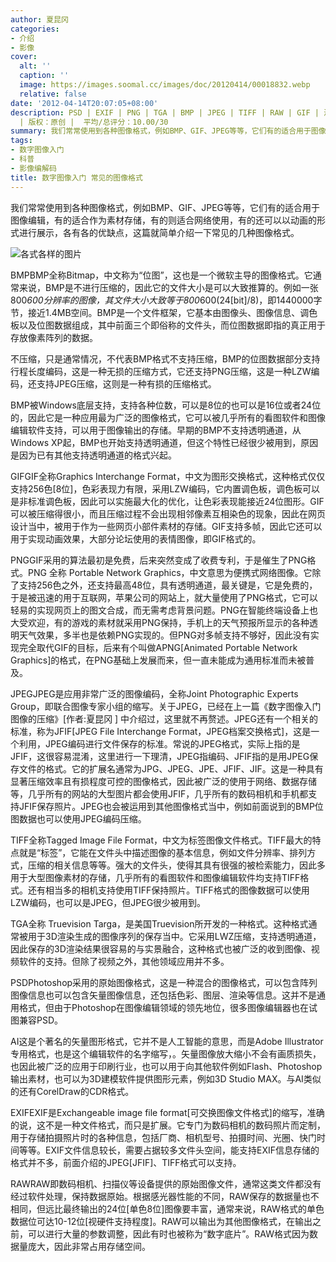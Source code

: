 ```yaml
---
author: 夏昆冈
categories:
- 介绍
- 影像
cover:
  alt: ''
  caption: ''
  image: https://images.soomal.cc/images/doc/20120414/00018832.webp
  relative: false
date: '2012-04-14T20:07:05+08:00'
description: PSD | EXIF | PNG | TGA | BMP | JPEG | TIFF | RAW | GIF | 源自：www.soomal.com
  | 版权：原创 |  平均/总评分：10.00/30
summary: 我们常常使用到各种图像格式，例如BMP、GIF、JPEG等等，它们有的适合用于图像编辑，有的适合作为素材存储，有的则适合网络使用，有的还可以以动画的形式进行展示，各有各的优缺点，这篇就简单介绍一下常见的几种图像格式。
tags:
- 数字图像入门
- 科普
- 影像编解码
title: 数字图像入门 常见的图像格式
---
```


我们常常使用到各种图像格式，例如BMP、GIF、JPEG等等，它们有的适合用于图像编辑，有的适合作为素材存储，有的则适合网络使用，有的还可以以动画的形式进行展示，各有各的优缺点，这篇就简单介绍一下常见的几种图像格式。

![各式各样的图片](https://images.soomal.cc/images/doc/20120414/00018832.webp)




BMPBMP全称Bitmap，中文称为“位图”，这也是一个微软主导的图像格式。它通常来说，BMP是不进行压缩的，因此它的文件大小是可以大致推算的。例如一张800*600分辨率的图像，其文件大小大致等于800*600(24[bit]/8)，即1440000字节，接近1.4MB空间。BMP是一个文件框架，它基本由图像头、图像信息、调色板以及位图数据组成，其中前面三个即俗称的文件头，而位图数据即指的真正用于存放像素阵列的数据。

不压缩，只是通常情况，不代表BMP格式不支持压缩，BMP的位图数据部分支持行程长度编码，这是一种无损的压缩方式，它还支持PNG压缩，这是一种LZW编码，还支持JPEG压缩，这则是一种有损的压缩格式。

BMP被Windows底层支持，支持各种位数，可以是8位的也可以是16位或者24位的，因此它是一种应用最为广泛的图像格式，它可以被几乎所有的看图软件和图像编辑软件支持，可以用于图像输出的存储。早期的BMP不支持透明通道，从Windows XP起，BMP也开始支持透明通道，但这个特性已经很少被用到，原因是因为已有其他支持透明通道的格式兴起。

GIFGIF全称Graphics Interchange Format，中文为图形交换格式，这种格式仅仅支持256色[8位]，色彩表现力有限，采用LZW编码，它内置调色板，调色板可以是非标准调色板，因此可以实施最大化的优化，让色彩表现能接近24位图形。GIF可以被压缩得很小，而且压缩过程不会出现相邻像素互相染色的现象，因此在网页设计当中，被用于作为一些网页小部件素材的存储。GIF支持多帧，因此它还可以用于实现动画效果，大部分论坛使用的表情图像，即GIF格式的。

PNGGIF采用的算法最初是免费，后来突然变成了收费专利，于是催生了PNG格式。PNG 全称 Portable Network Graphics，中文意思为便携式网络图像。它除了支持256色之外，还支持最高48位，具有透明通道，最关键是，它是免费的，于是被迅速的用于互联网，苹果公司的网站上，就大量使用了PNG格式，它可以轻易的实现网页上的图文合成，而无需考虑背景问题。PNG在智能终端设备上也大受欢迎，有的游戏的素材就采用PNG保持，手机上的天气预报所显示的各种透明天气效果，多半也是依赖PNG实现的。但PNG对多帧支持不够好，因此没有实现完全取代GIF的目标，后来有个叫做APNG[Animated Portable Network Graphics]的格式，在PNG基础上发展而来，但一直未能成为通用标准而未被普及。

JPEGJPEG是应用非常广泛的图像编码，全称Joint Photographic Experts Group，即联合图像专家小组的缩写。关于JPEG，已经在上一篇《数字图像入门 图像的压缩》[作者:夏昆冈 ]
中介绍过，这里就不再赘述。JPEG还有一个相关的标准，称为JFIF[JPEG File Interchange Format，JPEG档案交换格式]，这是一个利用，JPEG编码进行文件保存的标准。常说的JPEG格式，实际上指的是JFIF，这很容易混淆，这里进行一下理清，JPEG指编码、JFIF指的是用JPEG保存文件的格式。它的扩展名通常为JPG、JPEG、JPE、JFIF、JIF。这是一种具有显著压缩效率且有损程度可控的图像格式，因此被广泛的使用于网络、数据存储等，几乎所有的网站的大型图片都会使用JFIF，几乎所有的数码相机和手机都支持JFIF保存照片。JPEG也会被运用到其他图像格式当中，例如前面说到的BMP位图数据也可以使用JPEG编码压缩。

TIFF全称Tagged Image File Format，中文为标签图像文件格式。TIFF最大的特点就是“标签”，它能在文件头中描述图像的基本信息，例如文件分辨率、排列方式，压缩的相关信息等等。强大的文件头，使得其具有很强的被检索能力，因此多用于大型图像素材的存储，几乎所有的看图软件和图像编辑软件均支持TIFF格式。还有相当多的相机支持使用TIFF保持照片。TIFF格式的图像数据可以使用LZW编码，也可以是JPEG，但JPEG很少被用到。

TGA全称 Truevision Targa，是美国Truevision所开发的一种格式。这种格式通常被用于3D渲染生成的图像序列的保存当中。它采用LWZ压缩，支持透明通道，因此保存的3D渲染结果很容易的与实景融合，这种格式也被广泛的收到图像、视频软件的支持。但除了视频之外，其他领域应用并不多。

PSDPhotoshop采用的原始图像格式，这是一种混合的图像格式，可以包含阵列图像信息也可以包含矢量图像信息，还包括色彩、图层、渲染等信息。这并不是通用格式，但由于Photoshop在图像编辑领域的领先地位，很多图像编辑器也在试图兼容PSD。

AI这是个著名的矢量图形格式，它并不是人工智能的意思，而是Adobe Illustrator专用格式，也是这个编辑软件的名字缩写，。矢量图像放大缩小不会有画质损失，也因此被广泛的应用于印刷行业，也可以用于向其他软件例如Flash、Photoshop 输出素材，也可以为3D建模软件提供图形元素，例如3D Studio MAX。与AI类似的还有CorelDraw的CDR格式。

EXIFEXIF是Exchangeable image file format[可交换图像文件格式]的缩写，准确的说，这不是一种文件格式，而只是扩展。它专门为数码相机的数码照片而定制，用于存储拍摄照片时的各种信息，包括厂商、相机型号、拍摄时间、光圈、快门时间等等。EXIF文件信息较长，需要占据较多文件头空间，能支持EXIF信息存储的格式并不多，前面介绍的JPEG[JFIF]、TIFF格式可以支持。

RAWRAW即数码相机、扫描仪等设备提供的原始图像文件，通常这类文件都没有经过软件处理，保持数据原始。根据感光器性能的不同，RAW保存的数据量也不相同，但远比最终输出的24位[单色8位]图像要丰富，通常来说，RAW格式的单色数据位可达10-12位[视硬件支持程度]。RAW可以输出为其他图像格式，在输出之前，可以进行大量的参数调整，因此有时也被称为“数字底片”。RAW格式因为数据量庞大，因此非常占用存储空间。